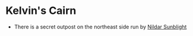# Kelvin's Cairn

- There is a secret outpost on the northeast side run by [Nildar Sunblight](../People/Nildar%20Sunblight.md)